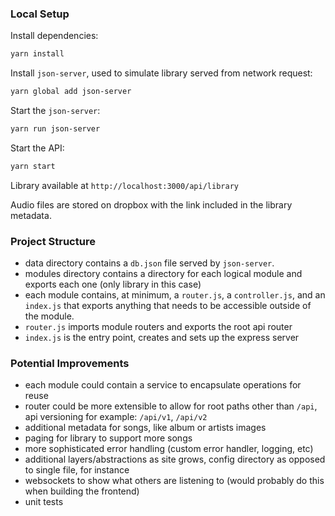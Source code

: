 ### Local Setup

Install dependencies:

```bash
yarn install
```

Install `json-server`, used to simulate library served from network request:

```bash
yarn global add json-server
```

Start the `json-server`:

```bash
yarn run json-server
```
Start the API:

```bash
yarn start
```

Library available at `http://localhost:3000/api/library`

Audio files are stored on dropbox with the link included in the library metadata.

### Project Structure

- data directory contains a `db.json` file served by `json-server`.
- modules directory contains a directory for each logical module and exports each one (only library in this case)
- each module contains, at minimum, a `router.js`, a `controller.js`, and an `index.js` that exports anything that needs to be accessible outside of the module.
- `router.js` imports module routers and exports the root api router
- `index.js` is the entry point, creates and sets up the express server

### Potential Improvements

- each module could contain a service to encapsulate operations for reuse
- router could be more extensible to allow for root paths other than `/api`, api versioning for example: `/api/v1`, `/api/v2`
- additional metadata for songs, like album or artists images
- paging for library to support more songs
- more sophisticated error handling (custom error handler, logging, etc)
- additional layers/abstractions as site grows, config directory as opposed to single file, for instance
- websockets to show what others are listening to (would probably do this when building the frontend)
- unit tests
